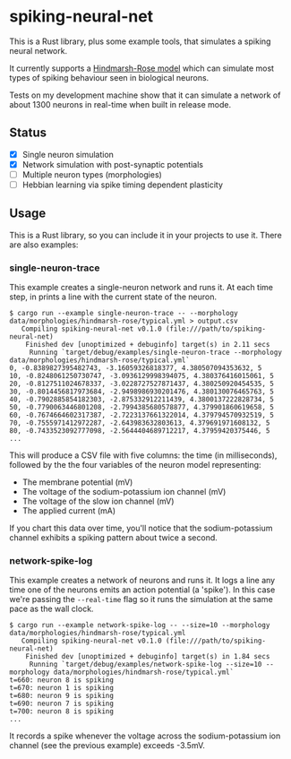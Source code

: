 # spiking-neural-net

This is a Rust library, plus some example tools, that simulates a spiking neural network. 

It currently supports a [Hindmarsh-Rose model](https://en.wikipedia.org/wiki/Hindmarsh%E2%80%93Rose_model) which can simulate most types of spiking behaviour seen in biological neurons.

Tests on my development machine show that it can simulate a network of about 1300 neurons in real-time when built in release mode.

## Status

- [x] Single neuron simulation
- [x] Network simulation with post-synaptic potentials
- [ ] Multiple neuron types (morphologies)
- [ ] Hebbian learning via spike timing dependent plasticity

## Usage

This is a Rust library, so you can include it in your projects to use it. There are also examples:

### single-neuron-trace

This example creates a single-neuron network and runs it. At each time step, in prints a line with the current state of the neuron.

```
$ cargo run --example single-neuron-trace -- --morphology data/morphologies/hindmarsh-rose/typical.yml > output.csv
   Compiling spiking-neural-net v0.1.0 (file:///path/to/spiking-neural-net)
    Finished dev [unoptimized + debuginfo] target(s) in 2.11 secs
     Running `target/debug/examples/single-neuron-trace --morphology data/morphologies/hindmarsh-rose/typical.yml`
0, -0.8389827395482743, -3.16059326818377, 4.380507094353632, 5
10, -0.8248061250730747, -3.0936129998394075, 4.380376416015061, 5
20, -0.8127511024678337, -3.0228727527871437, 4.380250920454535, 5
30, -0.8014456817973684, -2.9498986930201476, 4.380130076465763, 5
40, -0.7902885854182303, -2.875332912211439, 4.3800137222828734, 5
50, -0.7790063446801208, -2.7994385680578877, 4.379901860619658, 5
60, -0.7674664602317387, -2.7223137661322014, 4.379794570932519, 5
70, -0.7555971412972287, -2.643983632803613, 4.379691971608132, 5
80, -0.7433523092777098, -2.5644404689712217, 4.37959420375446, 5
...
```

This will produce a CSV file with five columns: the time (in milliseconds), followed by the the four variables of the neuron model representing:

* The membrane potential (mV)
* The voltage of the sodium-potassium ion channel (mV)
* The voltage of the slow ion channel (mV)
* The applied current (mA)

If you chart this data over time, you'll notice that the sodium-potassium channel exhibits a spiking pattern about twice a second.

### network-spike-log

This example creates a network of neurons and runs it. It logs a line any time one of the neurons emits an action potential (a 'spike'). In this case we're passing the `--real-time` flag so it runs the simulation at the same pace as the wall clock.

```
$ cargo run --example network-spike-log -- --size=10 --morphology data/morphologies/hindmarsh-rose/typical.yml
   Compiling spiking-neural-net v0.1.0 (file:///path/to/spiking-neural-net)
    Finished dev [unoptimized + debuginfo] target(s) in 1.84 secs
     Running `target/debug/examples/network-spike-log --size=10 --morphology data/morphologies/hindmarsh-rose/typical.yml`
t=660: neuron 8 is spiking
t=670: neuron 1 is spiking
t=680: neuron 9 is spiking
t=690: neuron 7 is spiking
t=700: neuron 8 is spiking
...
```

It records a spike whenever the voltage across the sodium-potassium ion channel (see the previous example) exceeds -3.5mV.
